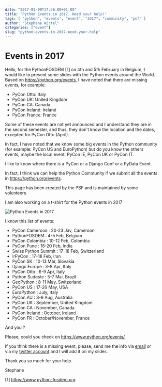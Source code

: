 ```yaml
---
date: "2017-01-09T17:56:00+01:00"
title: "Python Events in 2017, Need your help!"
tags: [ "python", "events", "event", "2017", "community", "psf" ]
author: "Stephane Wirtel"
categories: ["event"]
slug: "python-events-in-2017-need-your-help"
---
```


# Events in 2017

Hello, for the PythonFOSDEM [1] on 4th and 5th February in Belgium, I would like to present some slides with the Python events around the World. Based on https://python.org/events, I have noted that there are missing events, for example:

* PyCon Otto: Italy
* PyCon UK: United Kingdom
* PyCon CA: Canada
* PyCon Ireland: Ireland
* PyCon France: France

Some of these events are not yet announced and I understand they are in the second semester, and thus, they don't know the location and the dates, excepted for PyCon Otto (April).

In fact, I have noted that we know some big events in the Python community (for example: PyCon US and EuroPython) but do you know the others events, maybe the local event, PyCon IE, PyCon UK or PyCon IT.

I like to know where there is a PyCon or a Django Conf or a PyData Event.

In fact, I think we can help the Python Community if we submit all the events in https://python.org/events.

This page has been created by the PSF and is maintained by some volunteers.

I am also working on a t-shirt for the Python events in 2017

![Python Events in 2017](http://wirtel.be/t-shirt-pythonfosdem-2017.png)

I know this list of events: 

* PyCon Cameroon : 20-23 Jav, Cameroon
* PythonFOSDEM : 4-5 Feb, Belgium
* PyCon Colombia : 10-12 Feb, Colombia
* PyCon Pune : 16-20 Feb, India
* Swiss Python Summit : 17-18 Feb, Switzerland
* IrPyCon : 17-18 Feb, Iran
* PyCon SK : 10-13 Mar, Slovakia
* Django Europe : 3-8 Apr, Italy
* PyCon Otto : 6-9 Apr, Italy
* Python Sudeste : 5-7 Mai, Brazil
* GeoPython : 8-11 May, Switzerland
* PyCon US : 17-26 May, USA
* EuroPython : July, Italy
* PyCon AU : 3-9 Aug, Australia
* PyCon UK : September, United Kingdom
* PyCon CA : November, Canada
* PyCon Ireland : October, Ireland
* PyCon FR : October/November, France

And you ? 

Please, could you check on https://www.python.org/events/ 

If you think there is a missing event, please, send me the info via [email](mailto:stephane@wirtel.be) or via my [twitter account](https://twitter.com/matrixise) and I will add it on my slides.

Thank you so much for your help.

Stephane

[1] https://www.python-fosdem.org

